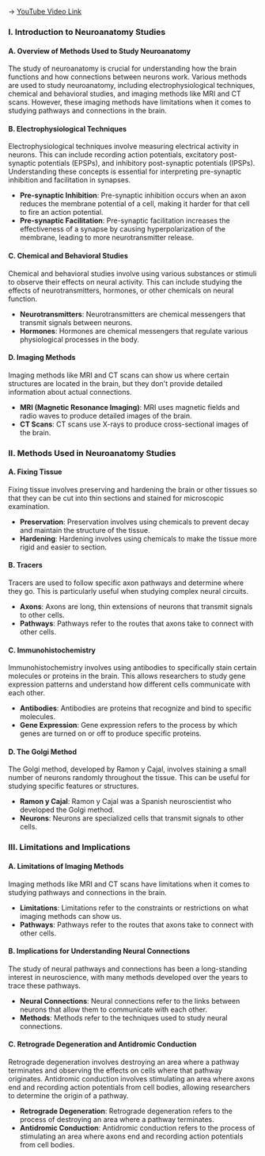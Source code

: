 -> [YouTube Video Link](https://www.youtube.com/watch?v=Z_pkmDx_eI4&list=PLUl4u3cNGP62ABe0O-0qtaHHxyKQi1ZwR&index=2&pp=iAQB)

### I. Introduction to Neuroanatomy Studies
#### A. Overview of Methods Used to Study Neuroanatomy

The study of neuroanatomy is crucial for understanding how the brain functions and how connections between neurons work. Various methods are used to study neuroanatomy, including electrophysiological techniques, chemical and behavioral studies, and imaging methods like MRI and CT scans. However, these imaging methods have limitations when it comes to studying pathways and connections in the brain.

#### B. Electrophysiological Techniques

Electrophysiological techniques involve measuring electrical activity in neurons. This can include recording action potentials, excitatory post-synaptic potentials (EPSPs), and inhibitory post-synaptic potentials (IPSPs). Understanding these concepts is essential for interpreting pre-synaptic inhibition and facilitation in synapses.

*   **Pre-synaptic Inhibition**: Pre-synaptic inhibition occurs when an axon reduces the membrane potential of a cell, making it harder for that cell to fire an action potential.
*   **Pre-synaptic Facilitation**: Pre-synaptic facilitation increases the effectiveness of a synapse by causing hyperpolarization of the membrane, leading to more neurotransmitter release.

#### C. Chemical and Behavioral Studies

Chemical and behavioral studies involve using various substances or stimuli to observe their effects on neural activity. This can include studying the effects of neurotransmitters, hormones, or other chemicals on neural function.

*   **Neurotransmitters**: Neurotransmitters are chemical messengers that transmit signals between neurons.
*   **Hormones**: Hormones are chemical messengers that regulate various physiological processes in the body.

#### D. Imaging Methods

Imaging methods like MRI and CT scans can show us where certain structures are located in the brain, but they don't provide detailed information about actual connections.

*   **MRI (Magnetic Resonance Imaging)**: MRI uses magnetic fields and radio waves to produce detailed images of the brain.
*   **CT Scans**: CT scans use X-rays to produce cross-sectional images of the brain.

### II. Methods Used in Neuroanatomy Studies
#### A. Fixing Tissue

Fixing tissue involves preserving and hardening the brain or other tissues so that they can be cut into thin sections and stained for microscopic examination.

*   **Preservation**: Preservation involves using chemicals to prevent decay and maintain the structure of the tissue.
*   **Hardening**: Hardening involves using chemicals to make the tissue more rigid and easier to section.

#### B. Tracers

Tracers are used to follow specific axon pathways and determine where they go. This is particularly useful when studying complex neural circuits.

*   **Axons**: Axons are long, thin extensions of neurons that transmit signals to other cells.
*   **Pathways**: Pathways refer to the routes that axons take to connect with other cells.

#### C. Immunohistochemistry

Immunohistochemistry involves using antibodies to specifically stain certain molecules or proteins in the brain. This allows researchers to study gene expression patterns and understand how different cells communicate with each other.

*   **Antibodies**: Antibodies are proteins that recognize and bind to specific molecules.
*   **Gene Expression**: Gene expression refers to the process by which genes are turned on or off to produce specific proteins.

#### D. The Golgi Method

The Golgi method, developed by Ramon y Cajal, involves staining a small number of neurons randomly throughout the tissue. This can be useful for studying specific features or structures.

*   **Ramon y Cajal**: Ramon y Cajal was a Spanish neuroscientist who developed the Golgi method.
*   **Neurons**: Neurons are specialized cells that transmit signals to other cells.

### III. Limitations and Implications
#### A. Limitations of Imaging Methods

Imaging methods like MRI and CT scans have limitations when it comes to studying pathways and connections in the brain.

*   **Limitations**: Limitations refer to the constraints or restrictions on what imaging methods can show us.
*   **Pathways**: Pathways refer to the routes that axons take to connect with other cells.

#### B. Implications for Understanding Neural Connections

The study of neural pathways and connections has been a long-standing interest in neuroscience, with many methods developed over the years to trace these pathways.

*   **Neural Connections**: Neural connections refer to the links between neurons that allow them to communicate with each other.
*   **Methods**: Methods refer to the techniques used to study neural connections.

#### C. Retrograde Degeneration and Antidromic Conduction

Retrograde degeneration involves destroying an area where a pathway terminates and observing the effects on cells where that pathway originates. Antidromic conduction involves stimulating an area where axons end and recording action potentials from cell bodies, allowing researchers to determine the origin of a pathway.

*   **Retrograde Degeneration**: Retrograde degeneration refers to the process of destroying an area where a pathway terminates.
*   **Antidromic Conduction**: Antidromic conduction refers to the process of stimulating an area where axons end and recording action potentials from cell bodies.